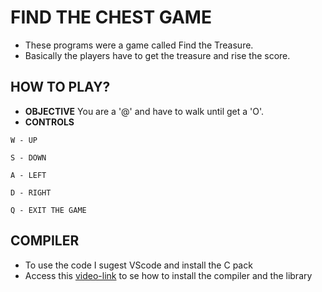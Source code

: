 # FIND THE CHEST GAME

- These programs were a game called Find the Treasure.
- Basically the players have to get the treasure and rise the score.
 
## HOW TO PLAY?
- **OBJECTIVE**
You are a '@' and have to walk until get a 'O'.
- **CONTROLS**

>
    W - UP
    
    S - DOWN
    
    A - LEFT
    
    D - RIGHT

    Q - EXIT THE GAME

## COMPILER
- To use the code I sugest VScode and install the C pack
- Access this [video-link](https://youtu.be/3pfRvy_gfqY?si=Ttza2AjiPBSxjUWx) to se how to install the compiler and the library
